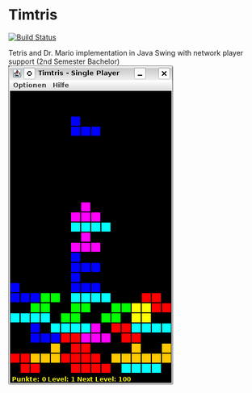 # Timtris
[![Build Status](https://travis-ci.org/situx/Timtris.svg?branch=master)](https://travis-ci.org/situx/Timtris)

Tetris and Dr. Mario implementation in Java Swing with network player support (2nd Semester Bachelor)
![Timtris](https://github.com/situx/Timtris/blob/master/documentation/screenshot.png "Timtris")
